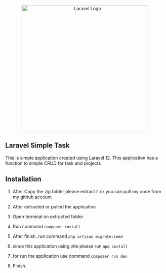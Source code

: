 <p align="center"><a href="https://laravel.com" target="_blank"><img src="https://raw.githubusercontent.com/laravel/art/master/logo-lockup/5%20SVG/2%20CMYK/1%20Full%20Color/laravel-logolockup-cmyk-red.svg" width="400" alt="Laravel Logo"></a></p>

## Laravel Simple Task

This is simple application created using Laravel 12. This application has a function to simple CRUD for task and projects

## Installation

1. After Copy the zip folder please extract it or you can pull my code from my github account

2. After extracted or pulled the application
3. Open terminal on extracted folder
4. Run command ```composer install```
5. After finish, run command ```php artisan migrate:seed```
6. since this application using vite please run ```npm install```
7. for run the application use command ```composer run dev```
8. Finish.
